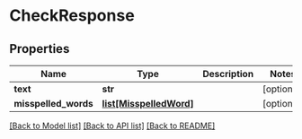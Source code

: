 # CheckResponse

## Properties
Name | Type | Description | Notes
------------ | ------------- | ------------- | -------------
**text** | **str** |  | [optional] 
**misspelled_words** | [**list[MisspelledWord]**](MisspelledWord.md) |  | [optional] 

[[Back to Model list]](../README.md#documentation-for-models) [[Back to API list]](../README.md#documentation-for-api-endpoints) [[Back to README]](../README.md)


